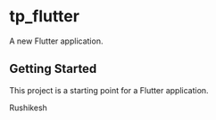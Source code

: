 # tp_flutter

A new Flutter application.

## Getting Started

This project is a starting point for a Flutter application.

Rushikesh